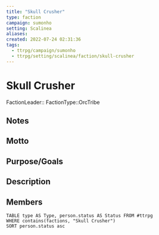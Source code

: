 ```yaml
---
title: "Skull Crusher"
type: faction
campaign: sumonho
setting: Scalinea
aliases:
created: 2022-07-24 02:31:36
tags:
  - ttrpg/campaign/sumonho
  - ttrpg/setting/scalinea/faction/skull-crusher
---
```


# Skull Crusher

FactionLeader::
FactionType::OrcTribe

## Notes


## Motto


## Purpose/Goals


## Description


## Members

```dataview
TABLE type AS Type, person.status AS Status FROM #ttrpg
WHERE contains(factions, "Skull Crusher")
SORT person.status asc
```

